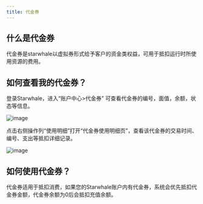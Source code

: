 ```yaml
---
title: 代金券
---
```


## 什么是代金券

代金券是starwhale以虚拟券形式给予客户的资金类权益，可用于抵扣运行时所使用资源的费用。

## 如何查看我的代金券？

登录Starwhale，进入“账户中心>代金券” 可查看代金券的编号，面值，余额，状态等信息。

![image](https://starwhale-examples.oss-cn-beijing.aliyuncs.com/docs/account-and-billing/voucher/voucher.jpg)

点击右侧操作列“使用明细”打开“代金券使用明细页”，查看该代金券的交易时间、编号、支出等抵扣详细记录。

![image](https://starwhale-examples.oss-cn-beijing.aliyuncs.com/docs/account-and-billing/voucher/detail.jpg)

## 如何使用代金券？

代金券适用于抵扣消费，如果您的Starwhale账户内有代金券，系统会优先抵扣代金券金额，代金券余额为0后会抵扣充值余额。
